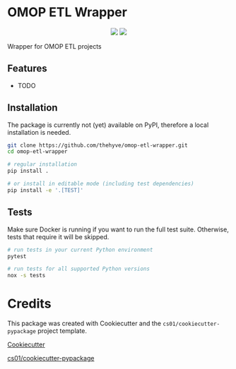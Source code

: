 # OMOP ETL Wrapper
<p align="center">
  <a href="https://github.com/thehyve/omop-etl-wrapper/actions">
  <img src="https://github.com/thehyve/omop-etl-wrapper/workflows/build/badge.svg" /></a>
  <a href="https://pypi.python.org/pypi/omop_etl_wrapper">
  <img src="https://img.shields.io/pypi/v/omop_etl_wrapper.svg" /></a>
</p>
Wrapper for OMOP ETL projects

## Features
-   TODO


## Installation
The package is currently not (yet) available on PyPI, therefore a local installation is needed.

```sh
git clone https://github.com/thehyve/omop-etl-wrapper.git
cd omop-etl-wrapper

# regular installation
pip install .

# or install in editable mode (including test dependencies)
pip install -e '.[TEST]'
```

## Tests
Make sure Docker is running if you want to run the full test suite.
Otherwise, tests that require it will be skipped.

```sh
# run tests in your current Python environment
pytest

# run tests for all supported Python versions
nox -s tests
```

# Credits
This package was created with Cookiecutter and the `cs01/cookiecutter-pypackage` project template.

[Cookiecutter](https://github.com/audreyr/cookiecutter)

[cs01/cookiecutter-pypackage](https://github.com/cs01/cookiecutter-pypackage)
